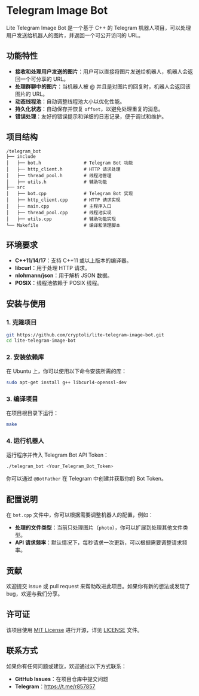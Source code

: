 # Telegram Image Bot

Lite Telegram Image Bot 是一个基于 C++ 的 Telegram 机器人项目，可以处理用户发送给机器人的图片，并返回一个可公开访问的 URL。

## 功能特性

- **接收和处理用户发送的图片**：用户可以直接将图片发送给机器人，机器人会返回一个可分享的 URL。
- **处理群聊中的图片**：当机器人被 @ 并且是对图片的回复时，机器人会返回该图片的 URL。
- **动态线程池**：自动调整线程池大小以优化性能。
- **持久化状态**：自动保存并恢复 `offset`，以避免处理重复的消息。
- **错误处理**：友好的错误提示和详细的日志记录，便于调试和维护。

## 项目结构

```
/telegram_bot
├── include
│   ├── bot.h                # Telegram Bot 功能
│   ├── http_client.h        # HTTP 请求处理
│   ├── thread_pool.h        # 线程池管理
│   ├── utils.h              # 辅助功能
├── src
│   ├── bot.cpp              # Telegram Bot 实现
│   ├── http_client.cpp      # HTTP 请求实现
│   ├── main.cpp             # 主程序入口
│   ├── thread_pool.cpp      # 线程池实现
│   ├── utils.cpp            # 辅助功能实现
└── Makefile                 # 编译和清理脚本
```

## 环境要求

- **C++11/14/17**：支持 C++11 或以上版本的编译器。
- **libcurl**：用于处理 HTTP 请求。
- **nlohmann/json**：用于解析 JSON 数据。
- **POSIX**：线程池依赖于 POSIX 线程。

## 安装与使用

### 1. 克隆项目

```bash
git https://github.com/cryptoli/lite-telegram-image-bot.git
cd lite-telegram-image-bot
```

### 2. 安装依赖库

在 Ubuntu 上，你可以使用以下命令安装所需的库：

```bash
sudo apt-get install g++ libcurl4-openssl-dev
```

### 3. 编译项目

在项目根目录下运行：

```bash
make
```

### 4. 运行机器人

运行程序并传入 Telegram Bot API Token：

```bash
./telegram_bot <Your_Telegram_Bot_Token>
```

你可以通过 `@BotFather` 在 Telegram 中创建并获取你的 Bot Token。

## 配置说明

在 `bot.cpp` 文件中，你可以根据需要调整机器人的配置，例如：

- **处理的文件类型**：当前只处理图片（`photo`），你可以扩展到处理其他文件类型。
- **API 请求频率**：默认情况下，每秒请求一次更新，可以根据需要调整请求频率。

## 贡献

欢迎提交 issue 或 pull request 来帮助改进此项目。如果你有新的想法或发现了 bug，欢迎与我们分享。

## 许可证

该项目使用 [MIT License](LICENSE) 进行开源，详见 [LICENSE](LICENSE) 文件。

## 联系方式

如果你有任何问题或建议，欢迎通过以下方式联系：

- **GitHub Issues**：在项目仓库中提交问题
- **Telegram**：https://t.me/r857857
